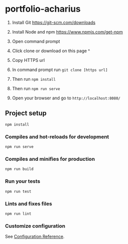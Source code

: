 # portfolio-acharius

1. Install Git https://git-scm.com/downloads

2. Install Node and npm https://www.npmjs.com/get-npm

3. Open command prompt

4. Click clone or download on this page ^

5. Copy HTTPS url

6. In command prompt run `git clone [https url]`

7. Then run `npm install`

8. Then run `npm run serve`

9. Open your browser and go to `http://localhost:8080/`


## Project setup
```
npm install
```

### Compiles and hot-reloads for development
```
npm run serve
```

### Compiles and minifies for production
```
npm run build
```

### Run your tests
```
npm run test
```

### Lints and fixes files
```
npm run lint
```

### Customize configuration
See [Configuration Reference](https://cli.vuejs.org/config/).
